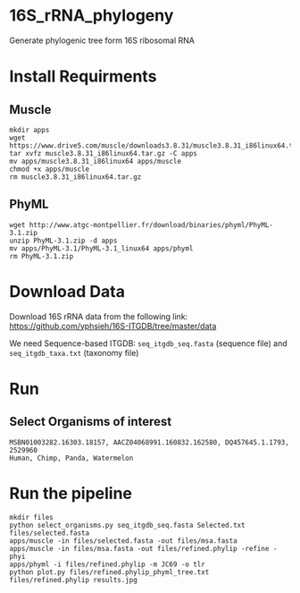 # 16S_rRNA_phylogeny
Generate phylogenic tree form 16S ribosomal RNA

# Install Requirments

## Muscle
```
mkdir apps
wget https://www.drive5.com/muscle/downloads3.8.31/muscle3.8.31_i86linux64.tar.gz
tar xvfz muscle3.8.31_i86linux64.tar.gz -C apps
mv apps/muscle3.8.31_i86linux64 apps/muscle
chmod +x apps/muscle
rm muscle3.8.31_i86linux64.tar.gz
```

## PhyML
```
wget http://www.atgc-montpellier.fr/download/binaries/phyml/PhyML-3.1.zip
unzip PhyML-3.1.zip -d apps
mv apps/PhyML-3.1/PhyML-3.1_linux64 apps/phyml
rm PhyML-3.1.zip
```

# Download Data
Download 16S rRNA data from the following link:
https://github.com/yphsieh/16S-ITGDB/tree/master/data

We need Sequence-based ITGDB: ```seq_itgdb_seq.fasta``` (sequence file) and ```seq_itgdb_taxa.txt``` (taxonomy file)



# Run
## Select Organisms of interest
```
MSBN01003282.16303.18157, AACZ04068991.160832.162580, DQ457645.1.1793, 2529960
Human, Chimp, Panda, Watermelon
```

# Run the pipeline
```
mkdir files
python select_organisms.py seq_itgdb_seq.fasta Selected.txt files/selected.fasta
apps/muscle -in files/selected.fasta -out files/msa.fasta
apps/muscle -in files/msa.fasta -out files/refined.phylip -refine -phyi
apps/phyml -i files/refined.phylip -m JC69 -o tlr
python plot.py files/refined.phylip_phyml_tree.txt files/refined.phylip results.jpg
```

